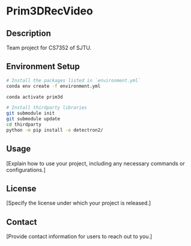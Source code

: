 # Prim3DRecVideo

## Description

Team project for CS7352 of SJTU.

## Environment Setup

```sh
# Install the packages listed in `environment.yml`
conda env create -f environment.yml

conda activate prim3d

# Install thirdparty libraries
git submodule init
git submodule update
cd thirdparty
python -m pip install -e detectron2/
```

## Usage

[Explain how to use your project, including any necessary commands or configurations.]

## License

[Specify the license under which your project is released.]

## Contact

[Provide contact information for users to reach out to you.]
